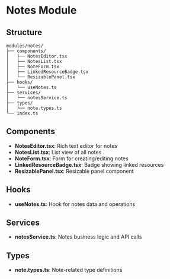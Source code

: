 # Notes Module

## Structure
```
modules/notes/
├── components/
│   ├── NotesEditor.tsx
│   ├── NotesList.tsx
│   ├── NoteForm.tsx
│   ├── LinkedResourceBadge.tsx
│   └── ResizablePanel.tsx
├── hooks/
│   └── useNotes.ts
├── services/
│   └── notesService.ts
├── types/
│   └── note.types.ts
└── index.ts
```

## Components
- **NotesEditor.tsx**: Rich text editor for notes
- **NotesList.tsx**: List view of all notes
- **NoteForm.tsx**: Form for creating/editing notes
- **LinkedResourceBadge.tsx**: Badge showing linked resources
- **ResizablePanel.tsx**: Resizable panel component

## Hooks
- **useNotes.ts**: Hook for notes data and operations

## Services
- **notesService.ts**: Notes business logic and API calls

## Types
- **note.types.ts**: Note-related type definitions 